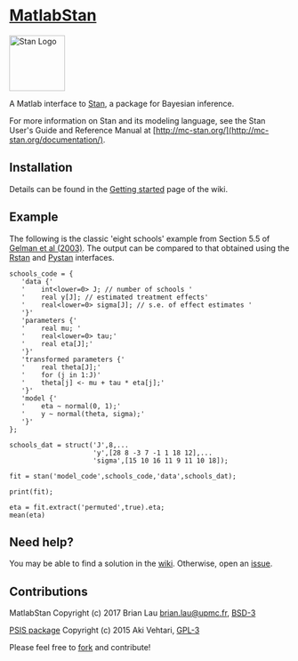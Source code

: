 # [MatlabStan](https://github.com/brian-lau/MatlabStan)
<a href="http://mc-stan.org">
<img src="https://raw.githubusercontent.com/stan-dev/logos/master/logo.png?raw=true" width=100 alt="Stan Logo"/>
</a>

A Matlab interface to [Stan](http://mc-stan.org), a package for Bayesian inference.

For more information on Stan and its modeling language, see the Stan User's Guide and Reference Manual at [http://mc-stan.org/](http://mc-stan.org/documentation/).

## Installation
Details can be found in the [Getting started](https://github.com/brian-lau/MatlabStan/wiki/Getting-Started) page of the wiki.

## Example
The following is the classic 'eight schools' example from Section 5.5 of [Gelman et al (2003)](http://stat.columbia.edu/~gelman/book/). The output can be compared to that obtained using the [Rstan](https://github.com/stan-dev/rstan/wiki/RStan-Getting-Started#example-1-eight-schools) and [Pystan](https://github.com/stan-dev/pystan/blob/develop/README.rst#example) interfaces.
```
schools_code = {
   'data {'
   '    int<lower=0> J; // number of schools '
   '    real y[J]; // estimated treatment effects'
   '    real<lower=0> sigma[J]; // s.e. of effect estimates '
   '}'
   'parameters {'
   '    real mu; '
   '    real<lower=0> tau;'
   '    real eta[J];'
   '}'
   'transformed parameters {'
   '    real theta[J];'
   '    for (j in 1:J)'
   '    theta[j] <- mu + tau * eta[j];'
   '}'
   'model {'
   '    eta ~ normal(0, 1);'
   '    y ~ normal(theta, sigma);'
   '}'
};
  
schools_dat = struct('J',8,...
                     'y',[28 8 -3 7 -1 1 18 12],...
                     'sigma',[15 10 16 11 9 11 10 18]);

fit = stan('model_code',schools_code,'data',schools_dat);

print(fit);

eta = fit.extract('permuted',true).eta;
mean(eta)

```
## Need help?
You may be able to find a solution in the [wiki](https://github.com/brian-lau/MatlabStan/wiki/). Otherwise, open an [issue](https://github.com/brian-lau/MatlabStan/issues).

Contributions
--------------------------------
MatlabStan Copyright (c) 2017 Brian Lau [brian.lau@upmc.fr](mailto:brian.lau@upmc.fr), [BSD-3](https://github.com/brian-lau/MatlabStan/blob/master/LICENSE.txt)

[PSIS package](https://github.com/avehtari/MatlabPSIS) Copyright (c) 2015 Aki Vehtari, [GPL-3](http://www.gnu.org/licenses/gpl-3.0.en.html)

Please feel free to [fork](https://github.com/brian-lau/MatlabStan/fork) and contribute!
